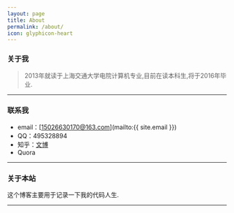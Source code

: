 ```yaml
---
layout: page
title: About
permalink: /about/
icon: glyphicon-heart
---
```


### 关于我

> 2013年就读于上海交通大学电院计算机专业,目前在读本科生,将于2016年毕业.  

---

### 联系我

* email：[15026630170@163.com](mailto:{{ site.email }})
* QQ：495328894
* 知乎：[文博](http://www.zhihu.com/people/)
* Quora

---

### 关于本站   

这个博客主要用于记录一下我的代码人生.

---

